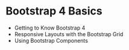 # Bootstrap 4 Basics
- Getting to Know Bootstrap 4
- Responsive Layouts with the Bootstrap Grid
- Using Bootstrap Components
